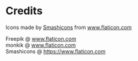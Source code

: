 # Credits

Icons made by <a href="https://smashicons.com/" title="Smashicons">Smashicons</a> from <a href="https://www.flaticon.com/" title="Flaticon"> www.flaticon.com</a>

Freepik @ www.flaticon.com<br/>
monkik @ www.flaticon.com<br/>
Smashicons @ https://www.flaticon.com<br/>
